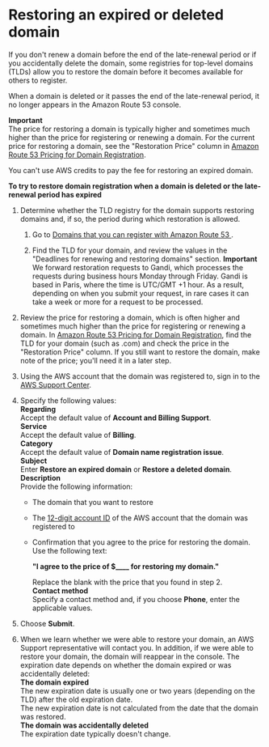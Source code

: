 # Restoring an expired or deleted domain<a name="domain-restore-expired"></a>

If you don't renew a domain before the end of the late\-renewal period or if you accidentally delete the domain, some registries for top\-level domains \(TLDs\) allow you to restore the domain before it becomes available for others to register\.

When a domain is deleted or it passes the end of the late\-renewal period, it no longer appears in the Amazon Route 53 console\. 

**Important**  
The price for restoring a domain is typically higher and sometimes much higher than the price for registering or renewing a domain\. For the current price for restoring a domain, see the "Restoration Price" column in [Amazon Route 53 Pricing for Domain Registration](https://d32ze2gidvkk54.cloudfront.net/Amazon_Route_53_Domain_Registration_Pricing_20140731.pdf)\.

You can't use AWS credits to pay the fee for restoring an expired domain\.<a name="domain-restore-expired-procedure"></a>

**To try to restore domain registration when a domain is deleted or the late\-renewal period has expired**

1. Determine whether the TLD registry for the domain supports restoring domains and, if so, the period during which restoration is allowed\.

   1. Go to [Domains that you can register with Amazon Route 53 ](registrar-tld-list.md)\.

   1. Find the TLD for your domain, and review the values in the "Deadlines for renewing and restoring domains" section\. 
**Important**  
We forward restoration requests to Gandi, which processes the requests during business hours Monday through Friday\. Gandi is based in Paris, where the time is UTC/GMT \+1 hour\. As a result, depending on when you submit your request, in rare cases it can take a week or more for a request to be processed\.

1. Review the price for restoring a domain, which is often higher and sometimes much higher than the price for registering or renewing a domain\. In [Amazon Route 53 Pricing for Domain Registration](https://d32ze2gidvkk54.cloudfront.net/Amazon_Route_53_Domain_Registration_Pricing_20140731.pdf), find the TLD for your domain \(such as \.com\) and check the price in the "Restoration Price" column\. If you still want to restore the domain, make note of the price; you'll need it in a later step\.

1. Using the AWS account that the domain was registered to, sign in to the [AWS Support Center](https://console.aws.amazon.com/support/home?region=us-east-1#/case/create?issueType=customer-service&serviceCode=billing&categoryCode=domain-name-registration-issue)\. 

1. Specify the following values:  
**Regarding**  
Accept the default value of **Account and Billing Support**\.  
**Service**  
Accept the default value of **Billing**\.  
**Category**  
Accept the default value of **Domain name registration issue**\.  
**Subject**  
Enter **Restore an expired domain** or **Restore a deleted domain**\.  
**Description**  
Provide the following information:  
   + The domain that you want to restore
   + The [12\-digit account ID](https://docs.aws.amazon.com/general/latest/gr/acct-identifiers.html#FindingYourAccountIdentifiers) of the AWS account that the domain was registered to
   + Confirmation that you agree to the price for restoring the domain\. Use the following text:

     **"I agree to the price of $\_\_\_\_ for restoring my domain\."**

     Replace the blank with the price that you found in step 2\.  
**Contact method**  
Specify a contact method and, if you choose **Phone**, enter the applicable values\.

1. Choose **Submit**\.

1. When we learn whether we were able to restore your domain, an AWS Support representative will contact you\. In addition, if we were able to restore your domain, the domain will reappear in the console\. The expiration date depends on whether the domain expired or was accidentally deleted:  
**The domain expired**  
The new expiration date is usually one or two years \(depending on the TLD\) after the old expiration date\.  
The new expiration date is not calculated from the date that the domain was restored\.  
**The domain was accidentally deleted**  
The expiration date typically doesn't change\.